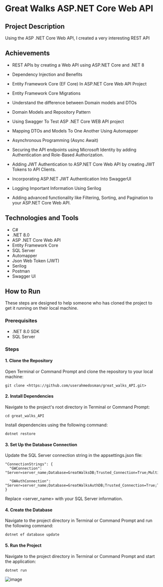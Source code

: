 # Great Walks ASP.NET Core Web API 

## Project Description
Using the ASP .NET Core Web API, I created a very interesting REST API 

## Achievements
-  REST APIs by creating a Web API using ASP.NET Core and .NET 8

- Dependency Injection and Benefits

- Entity Framework Core (EF Core) In ASP.NET Core Web API Project

- Entity Framework Core Migrations

- Understand the difference between Domain models and DTOs

- Domain Models and Repository Pattern

- Using Swagger To Test ASP .NET Core WEB API project

- Mapping DTOs and Models To One Another Using Automapper

- Asynchronous Programming (Async Await)

- Securing the API endpoints using Microsoft Identity by adding Authentication and Role-Based Authorization.

- Adding JWT Authentication to ASP.NET Core Web API by creating JWT Tokens to API Clients.

- Incorporating ASP.NET JWT Authentication Into SwaggerUI

- Logging Important Information Using Serilog

- Adding advanced functionality like Filtering, Sorting, and Pagination to your ASP.NET Core Web API.


## Technologies and Tools
 
- C#
- .NET 8.0
- ASP .NET Core Web API
- Entity Framework Core
- SQL Server
- Automapper 
- Json Web Token (JWT)
- Serilog
- Postman
- Swagger UI

## How to Run
These steps are designed to help someone who has cloned the project to get it running on their local machine.

### Prerequisites
- .NET 8.0 SDK
- SQL Server

### Steps
#### 1. Clone the Repository
Open Terminal or Command Prompt and clone the repository to your local machine:

```
git clone <https://github.com/userahmedosman/great_walks_API.git>
```
#### 2. Install Dependencies
Navigate to the project's root directory in Terminal or Command Prompt:

```
cd great_walks_API
```

Install dependencies using the following command:
```
dotnet restore
```
#### 3. Set Up the Database Connection
Update the SQL Server connection string in the appsettings.json file:

```
"ConnectionStrings": {
  "GWConnection": "Server=server_name;Database=GreatWalksDB;Trusted_Connection=True;MultipleActiveResultSets=true",

  "GWAuthConnection": "Server=server_name;Database=GreatWalksAuthDB;Trusted_Connection=True;TrustServerCertificate=True"
}

```
Replace <server_name> with your SQL Server information.

#### 4. Create the Database

Navigate to the project directory in Terminal or Command Prompt and run the following command:

```
dotnet ef database update
```

#### 5. Run the Project

Navigate to the project directory in Terminal or Command Prompt and start the application:

```
dotnet run
```

![image](https://github.com/userahmedosman/great_walks_API/asset/69698425/swagger_ui)
